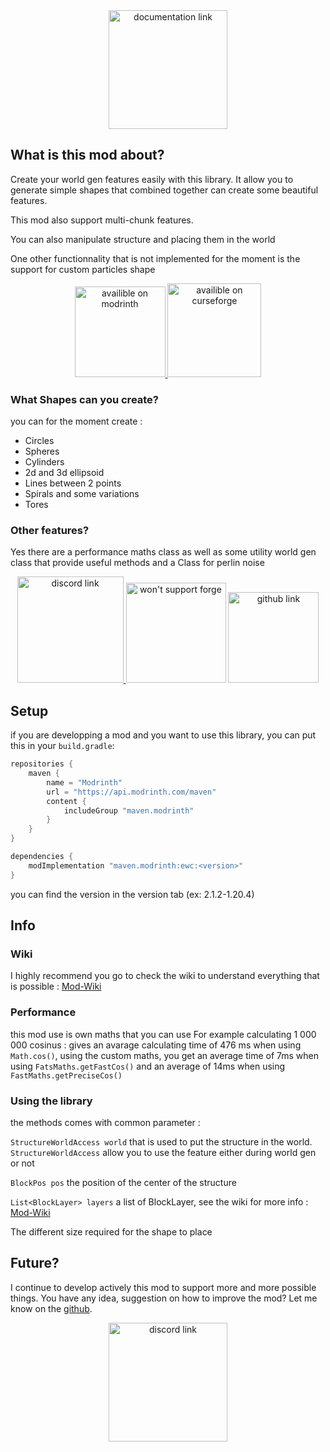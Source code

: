 <div class="center">
  <center>
    <a href="https://github.com/McMellonTeam/easierworldcreator/wiki">
      <img src="https://imgur.com/sUH3JFO.png" alt="documentation link" width="190">
    </a>
  </center>
</div>

## What is this mod about?
Create your world gen features easily with this library. It allow you to generate simple shapes that combined together can create some beautiful features. 

This mod also support multi-chunk features.

You can also manipulate structure and placing them in the world

One other functionnality that is not implemented for the moment is the support for custom particles shape

<center>
  <a href="https://modrinth.com/mod/ewc">
      <img src="https://imgur.com/9xU1uLq.png" alt="availible on modrinth" width="145">
    </a>
    <a href="https://www.curseforge.com/minecraft/mc-mods/easierworldcreator">
      <img src="https://imgur.com/0i2lDxQ.png" alt="availible on curseforge" width="150">
    </a>
</center>

### What Shapes can you create?
you can for the moment create :
  - Circles
  - Spheres
  - Cylinders
  - 2d and 3d ellipsoid
  - Lines between 2 points
  - Spirals and some variations
  - Tores

### Other features?
Yes there are a performance maths class as well as some utility world gen class that provide useful methods and a Class for perlin noise

<div class="center">
  <center>
    <a href="https://discord.gg/bAQRUxNyFj">
      <img src="https://imgur.com/sOXNu3x.png" alt="discord link" width="170">
    </a>
    <a>
      <img src="https://imgur.com/J4sja8y.png" alt="won't support forge" width="160">
    </a>
    <a href="https://github.com/McMellonTeam/easierworldcreator">
      <img src="https://imgur.com/bYpE7AK.png" alt="github link" width="145">
    </a>
  </center>
</div>


## Setup
if you are developping a mod and you want to use this library, you can put this in your `build.gradle`:
```gradle
repositories {
    maven {
        name = "Modrinth"
        url = "https://api.modrinth.com/maven"
        content {
            includeGroup "maven.modrinth"
        }
    }
}

dependencies {
    modImplementation "maven.modrinth:ewc:<version>"
}
```
you can find the version in the version tab (ex: 2.1.2-1.20.4)

## Info
### Wiki
I highly recommend you go to check the wiki to understand everything that is possible : [Mod-Wiki](https://github.com/RodoFire/easierworldcreator/wiki)
### Performance
this mod use is own maths that you can use For example calculating 1 000 000 cosinus :
gives an avarage calculating time of 476 ms when using `Math.cos()`, using the custom maths, you get an average time of 7ms when using `FatsMaths.getFastCos()` and an average of 14ms when using `FastMaths.getPreciseCos()`

### Using the library
the methods comes with common parameter : 

`StructureWorldAccess world` that is used to put the structure in the world. `StructureWorldAccess` allow you to use the feature either during world gen or not

`BlockPos pos` the position of the center of the structure

`List<BlockLayer> layers` a list of BlockLayer, see the wiki for more info : [Mod-Wiki](https://github.com/RodoFire/easierworldcreator/wiki)

The different size required for the shape to place


## Future?
I continue to develop actively this mod to support more and more possible things. You have any idea, suggestion on how to improve the mod? Let me know on the [github](https://github.com/RodoFire/easierworldcreator). 
<div class="center">
  <center>
    <a href="https://ko-fi.com/rodofire">
      <img src="https://imgur.com/H7hFYwW.png" alt="discord link" width="190">
    </a>
  </center>
</div>
